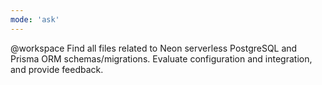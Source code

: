 ```yaml
---
mode: 'ask'
---
```


@workspace Find all files related to Neon serverless PostgreSQL and Prisma ORM schemas/migrations.
Evaluate configuration and integration, and provide feedback.
